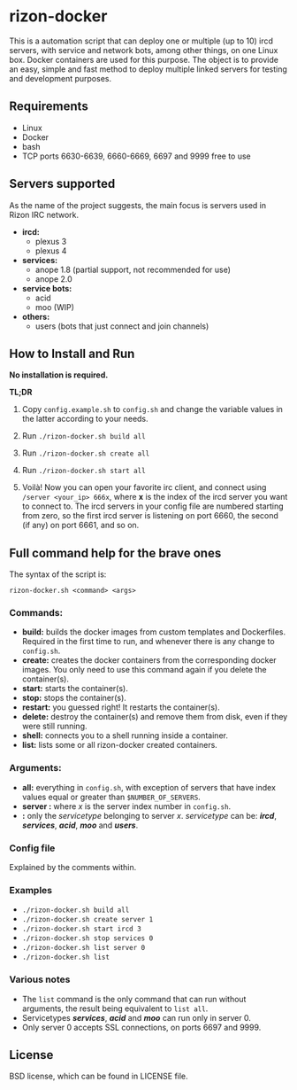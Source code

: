 # rizon-docker
This is a automation script that can deploy one or multiple (up to 10) ircd servers, with service and network bots, among other things, on one Linux box. Docker containers are used for this purpose. The object is to provide an easy, simple and fast method to deploy multiple linked servers for testing and development purposes.

## Requirements
* Linux
* Docker
* bash
* TCP ports 6630-6639, 6660-6669, 6697 and 9999 free to use

## Servers supported
As the name of the project suggests, the main focus is servers used in Rizon IRC network.
* **ircd:** 
  - plexus 3
  - plexus 4
* **services:** 
  - anope 1.8 (partial support, not recommended for use)
  - anope 2.0
* **service bots:** 
  - acid
  - moo (WIP)
* **others:** 
  - users (bots that just connect and join channels)

## How to Install and Run
**No installation is required.**

**TL;DR**

1. Copy `config.example.sh` to `config.sh` and change the variable values in the latter according to your needs.

2. Run `./rizon-docker.sh build all`

3. Run `./rizon-docker.sh create all`

4. Run `./rizon-docker.sh start all`

5. Voilà! Now you can open your favorite irc client, and connect using `/server <your_ip> 666x`, where **x** is the index of the ircd server you want to connect to. The ircd servers in your config file are numbered starting from zero, so the first ircd server is listening on port 6660, the second (if any) on port 6661, and so on.

## Full command help for the brave ones
The syntax of the script is:

```rizon-docker.sh <command> <args>```

### Commands:
* **build:** builds the docker images from custom templates and Dockerfiles. Required in the first time to run, and whenever there is any change to `config.sh`.
* **create:** creates the docker containers from the corresponding docker images. You only need to use this command again if you delete the container(s).
* **start:** starts the container(s).
* **stop:** stops the container(s).
* **restart:** you guessed right! It restarts the container(s).
* **delete:** destroy the container(s) and remove them from disk, even if they were still running.
* **shell:** connects you to a shell running inside a container.
* **list:** lists some or all rizon-docker created containers.

### Arguments:
* **all:** everything in `config.sh`, with exception of servers that have index values equal or greater than `$NUMBER_OF_SERVERS`. 
* **server <x>:** where *x* is the server index number in `config.sh`.
* **<servicetype> <x>:** only the *servicetype* belonging to server *x*. *servicetype* can be: ***ircd***, ***services***, ***acid***, ***moo*** and ***users***.

### Config file
Explained by the comments within.

### Examples
* `./rizon-docker.sh build all`
* `./rizon-docker.sh create server 1`
* `./rizon-docker.sh start ircd 3`
* `./rizon-docker.sh stop services 0`
* `./rizon-docker.sh list server 0`
* `./rizon-docker.sh list`

### Various notes
* The `list` command is the only command that can run without arguments, the result being equivalent to `list all`.
* Servicetypes ***services***, ***acid*** and ***moo*** can run only in server 0.
* Only server 0 accepts SSL connections, on ports 6697 and 9999.

## License
BSD license, which can be found in LICENSE file.
